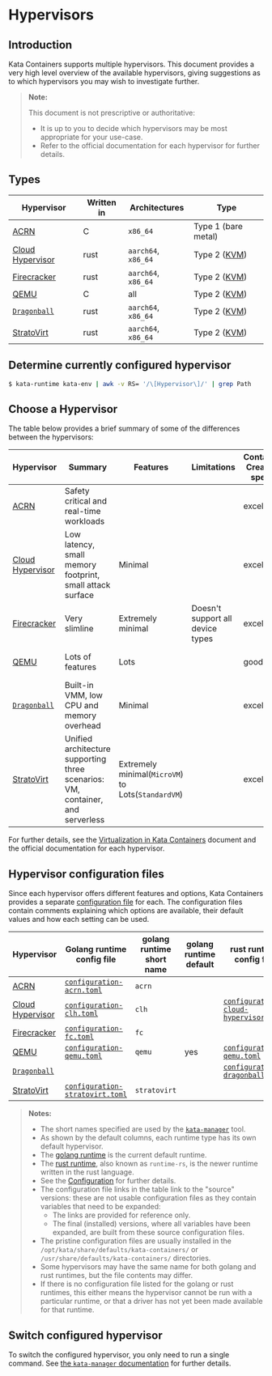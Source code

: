# Hypervisors

## Introduction

Kata Containers supports multiple hypervisors. This document provides a very
high level overview of the available hypervisors, giving suggestions as to
which hypervisors you may wish to investigate further.

> **Note:**
>
> This document is not prescriptive or authoritative:
>
> - It is up to you to decide which hypervisors may be most appropriate for
>   your use-case.
> - Refer to the official documentation for each hypervisor for further details.

## Types

| Hypervisor | Written in | Architectures | Type |
|-|-|-|-|
|[ACRN] | C | `x86_64` | Type 1 (bare metal) |
|[Cloud Hypervisor] | rust | `aarch64`, `x86_64` | Type 2 ([KVM]) |
|[Firecracker] | rust | `aarch64`, `x86_64` | Type 2 ([KVM]) |
|[QEMU] | C | all | Type 2 ([KVM]) | `configuration-qemu.toml` |
|[`Dragonball`] | rust | `aarch64`, `x86_64` | Type 2 ([KVM]) |
|[StratoVirt] | rust | `aarch64`, `x86_64` | Type 2 ([KVM]) |

## Determine currently configured hypervisor

```bash
$ kata-runtime kata-env | awk -v RS= '/\[Hypervisor\]/' | grep Path
```

## Choose a Hypervisor

The table below provides a brief summary of some of the differences between
the hypervisors:

| Hypervisor | Summary | Features | Limitations | Container Creation speed | Memory density | Use cases | Comment |
|-|-|-|-|-|-|-|-|
|[ACRN] | Safety critical and real-time workloads | | | excellent | excellent | Embedded and IOT systems | For advanced users |
|[Cloud Hypervisor] | Low latency, small memory footprint, small attack surface | Minimal | | excellent | excellent | High performance modern cloud workloads | |
|[Firecracker] | Very slimline | Extremely minimal | Doesn't support all device types | excellent | excellent | Serverless / FaaS | |
|[QEMU] | Lots of features | Lots | | good | good | Good option for most users | |
|[`Dragonball`] | Built-in VMM,  low CPU and memory overhead| Minimal | | excellent | excellent | Optimized for most container workloads | `out-of-the-box` Kata Containers experience |
|[StratoVirt] | Unified architecture supporting three scenarios: VM, container, and serverless | Extremely minimal(`MicroVM`) to Lots(`StandardVM`) | | excellent | excellent | Common container workloads | `StandardVM` type of StratoVirt for Kata is under development |

For further details, see the [Virtualization in Kata Containers](design/virtualization.md) document and the official documentation for each hypervisor.

## Hypervisor configuration files

Since each hypervisor offers different features and options, Kata Containers
provides a separate
[configuration file](../src/runtime/README.md#configuration)
for each. The configuration files contain comments explaining which options
are available, their default values and how each setting can be used.

| Hypervisor | Golang runtime config file | golang runtime short name | golang runtime default | rust runtime config file | rust runtime short name | rust runtime default |
|-|-|-|-|-|-|-|
| [ACRN] | [`configuration-acrn.toml`](../src/runtime/config/configuration-acrn.toml.in) | `acrn` | | | | |
| [Cloud Hypervisor] | [`configuration-clh.toml`](../src/runtime/config/configuration-clh.toml.in) | `clh` | | [`configuration-cloud-hypervisor.toml`](../src/runtime-rs/config/configuration-cloud-hypervisor.toml.in) | `cloud-hypervisor` | |
| [Firecracker] | [`configuration-fc.toml`](../src/runtime/config/configuration-fc.toml.in) | `fc` | | | | |
| [QEMU] | [`configuration-qemu.toml`](../src/runtime/config/configuration-qemu.toml.in) | `qemu` | yes | [`configuration-qemu.toml`](../src/runtime-rs/config/configuration-qemu.toml.in) | `qemu` | |
| [`Dragonball`] | | | | [`configuration-dragonball.toml`](../src/runtime-rs/config/configuration-dragonball.toml.in) | `dragonball` | yes |
| [StratoVirt] | [`configuration-stratovirt.toml`](../src/runtime/config/configuration-stratovirt.toml.in) | `stratovirt` | | | | |

> **Notes:**
>
> - The short names specified are used by the [`kata-manager`](../utils/README.md) tool.
> - As shown by the default columns, each runtime type has its own default hypervisor.
> - The [golang runtime](../src/runtime) is the current default runtime.
> - The [rust runtime](../src/runtime-rs), also known as `runtime-rs`,
>   is the newer runtime written in the rust language.
> - See the [Configuration](../README.md#configuration) for further details.
> - The configuration file links in the table link to the "source"
>   versions: these are not usable configuration files as they contain
>   variables that need to be expanded:
>   - The links are provided for reference only.
>   - The final (installed) versions, where all variables have been
>     expanded, are built from these source configuration files.
> - The pristine configuration files are usually installed in the
>   `/opt/kata/share/defaults/kata-containers/` or
>   `/usr/share/defaults/kata-containers/` directories.
> - Some hypervisors may have the same name for both golang and rust
>   runtimes, but the file contents may differ.
> - If there is no configuration file listed for the golang or
>   rust runtimes, this either means the hypervisor cannot be run with
>   a particular runtime, or that a driver has not yet been made
>   available for that runtime.

## Switch configured hypervisor

To switch the configured hypervisor, you only need to run a single command.
See [the `kata-manager` documentation](../utils/README.md#choose-a-hypervisor) for further details.

[ACRN]: https://projectacrn.org
[Cloud Hypervisor]: https://github.com/cloud-hypervisor/cloud-hypervisor
[Firecracker]: https://github.com/firecracker-microvm/firecracker
[KVM]: https://en.wikipedia.org/wiki/Kernel-based_Virtual_Machine
[QEMU]: http://www.qemu-project.org
[`Dragonball`]: https://github.com/kata-containers/kata-containers/blob/main/src/dragonball
[StratoVirt]: https://gitee.com/openeuler/stratovirt

